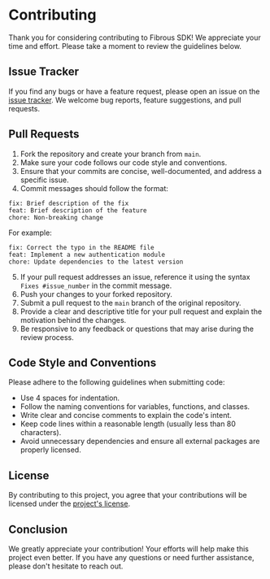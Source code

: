 # Contributing

Thank you for considering contributing to Fibrous SDK!
We appreciate your time and effort.
Please take a moment to review the guidelines below.

## Issue Tracker

If you find any bugs or have a feature request, please open an issue on the [issue tracker](https://github.com/Fibrous-Finance/router-sdk/issues). We welcome bug reports, feature suggestions, and pull requests.

## Pull Requests

1. Fork the repository and create your branch from `main`.
2. Make sure your code follows our code style and conventions.
3. Ensure that your commits are concise, well-documented, and address a specific issue.
4. Commit messages should follow the format:

```
fix: Brief description of the fix
feat: Brief description of the feature
chore: Non-breaking change
```

For example:

```
fix: Correct the typo in the README file
feat: Implement a new authentication module
chore: Update dependencies to the latest version
```

5. If your pull request addresses an issue, reference it using the syntax `Fixes #issue_number` in the commit message.
6. Push your changes to your forked repository.
7. Submit a pull request to the `main` branch of the original repository.
8. Provide a clear and descriptive title for your pull request and explain the motivation behind the changes.
9. Be responsive to any feedback or questions that may arise during the review process.

## Code Style and Conventions

Please adhere to the following guidelines when submitting code:

- Use 4 spaces for indentation.
- Follow the naming conventions for variables, functions, and classes.
- Write clear and concise comments to explain the code's intent.
- Keep code lines within a reasonable length (usually less than 80 characters).
- Avoid unnecessary dependencies and ensure all external packages are properly licensed.

## License

By contributing to this project, you agree that your contributions will be licensed under the [project's license](../LICENSE).

## Conclusion

We greatly appreciate your contribution! Your efforts will help make this project even better. If you have any questions or need further assistance, please don't hesitate to reach out.